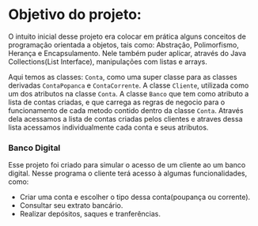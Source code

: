 # Objetivo do projeto:
O intuito inicial desse projeto era colocar em prática alguns conceitos de programação orientada a objetos, tais como: Abstração, Polimorfismo,
Herança e Encapsulamento. Nele também puder aplicar, através do Java Collections(List Interface), manipulações com listas e arrays.

Aqui temos as classes: `Conta`, como uma super classe para as classes derivadas `ContaPopanca` e `ContaCorrente`. 
A classe `Cliente`, utilizada como um dos atributos na classe `Conta`.
A classe `Banco` que tem como atributo a lista de contas criadas, e que carrega as regras de negocio para o funcionamento de cada metodo contido dentro da classe `Conta`. Através dela acessamos a lista
de contas criadas pelos clientes e atraves dessa lista acessamos individualmente cada conta e seus atributos. 

### Banco Digital
Esse projeto foi criado para simular o acesso de um cliente ao um banco digital. 
Nesse programa o cliente terá acesso à algumas funcionalidades, como: 
- Criar uma conta e escolher o tipo dessa conta(poupança ou corrente).
- Consultar seu extrato bancário.
- Realizar depósitos, saques e tranferências.


